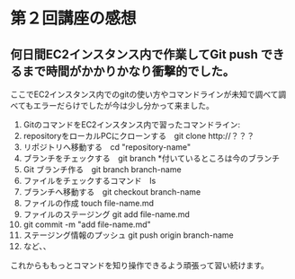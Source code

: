 # 第２回講座の感想
## 何日間EC2インスタンス内で作業してGit push できるまで時間がかかりかなり衝撃的でした。
ここでEC2インスタンス内でのgitの使い方やコマンドラインが未知で調べて調べてもエラーだらけでしたが今は少し分かって来ました。
>
1. GitのコマンドをEC2インスタンス内で習ったコマンドライン:
2. repositoryをローカルPCにクローンする　git clone http://？？？
3. リポジトリへ移動する　cd "repository-name"
4. ブランチをチェックする　git branch *付いているところは今のブランチ
5. Git ブランチ作る　git branch branch-name
6. ファイルをチェックするコマンド　ls
7. ブランチへ移動する　git checkout branch-name
8. ファイルの作成 touch file-name.md
9. ファイルのステージング git add file-name.md
10. git commit -m "add file-name.md"
11. ステージング情報のプッシュ git push origin branch-name
12. など、、
>
これからももっとコマンドを知り操作できるよう頑張って習い続けます。
